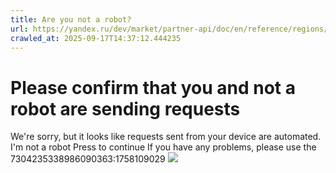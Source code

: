 ```yaml
---
title: Are you not a robot?
url: https://yandex.ru/dev/market/partner-api/doc/en/reference/regions/searchRegionsByName
crawled_at: 2025-09-17T14:37:12.444235
---
```


# Please confirm that you and not a robot are sending requests
We're sorry, but it looks like requests sent from your device are automated. 
I'm not a robot Press to continue
If you have any problems, please use the 
7304235338986090363:1758109029
![](https://adfstat.yandex.ru/captcha?req_id=1758109029859787-3046968783604136312-balancer-l7leveler-kubr-yp-vla-56-BAL&unique_key=7304235338986090363)
